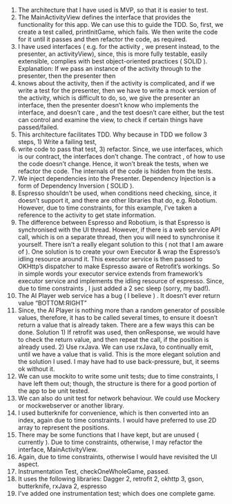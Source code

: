 1. The architecture that I have used is MVP, so that it is easier to test.
2. The MainActivityView defines the interface that provides the functionality for this app. We can use this to guide the TDD. So, first, we create a test called, printInitGame, which fails. We then write the code for it until it passes and then refactor the code, as required.
3. I have used interfaces ( e.g. for the activity , we present instead, to the presenter, an activityView), since, this is more fully testable, easily extensible, complies with best object-oriented practices ( SOLID ). Explanation: If we pass an instance of the activity through to the presenter, then the presenter then
4. knows about the activity, then if the activity is complicated, and if we write a test for the presenter, then we have to write a mock version of the activity, which is difficult to do, so, we give the presenter an interface, then the presenter doesn’t know who implements the interface, and doesn’t care , and the test doesn’t care either, but the test can control and examine the view, to check if certain things have passed/failed.
5. This architecture facilitates TDD. Why because in TDD we follow 3 steps, 1) Write a failing test,
6. write code to pass that test, 3) refactor. Since, we use interfaces, which is our contract, the interfaces don’t change. The contract , of how to use the code doesn’t change. Hence, it won’t break the tests, when we refactor the code. The internals of the code is hidden from the tests.
7. We inject dependencies into the Presenter. Dependency Injection is a form of Dependency Inversion ( SOLID ).
8. Espresso shouldn’t be used, when conditions need checking, since, it doesn’t support it, and there are other libraries that do, e.g. Robotium. However, due to time constraints, for this example, I’ve taken a reference to the activity to get state information.
9. The difference between Espresso and Robotium, is that Espresso is synchronised with the UI thread. However, if there is a web service API call, which is on a separate thread, then you will need to synchronise it yourself. There isn’t a really elegant solution to this ( not that I am aware of ). One solution is to create your own Executor & wrap the Espresso’s idling resource around it. This executor service is then passed to OKHttp’s dispatcher to make Espresso aware of Retrofit’s workings. So in simple words your executor service extends from framework’s executor service and implements the idling resource of espresso. Since, due to time constraints , I just added a 2 sec sleep (sorry, my bad!).
10. The AI Player web service has a bug ( I believe ) . It doesn’t ever return value “BOTTOM:RIGHT”
11. Since, the AI Player is nothing more than a random generator of possible values, therefore, it has to be called several times, to ensure it doesn’t return a value that is already taken. There are a few ways this can be done. Solution 1) If retrofit was used, then onResponse, we would have to check the return value, and then repeat the call, if the position is already used. 2) Use rxJava. We can use rxJava, to continually emit, until we have a value that is valid. This is the more elegant solution and the solution I used. I may have had to use back-pressure, but, it seems ok without it.
12. We can use mockito to write some unit tests; due to time constraints, I have left them out; though, the structure is there for a good portion of the app to be unit tested.
13. We can also do unit test for network behaviour. We could use Mockery or mockwebserver or another library.
14. I used butterknife for convenience, which is then converted into an index, again due to time constraints. I would have preferred to use 2D array to represent the positions.
15. There may be some functions that I have kept, but are unused ( currently ). Due to time constraints, otherwise, I may refactor the interface, MainActivityView.
16. Again, due to time constraints, otherwise I would have revisited the UI aspect.
17. Instrumentation Test, checkOneWholeGame, passed.
18. It uses the following libraries: Dagger 2, retrofit 2, okhttp 3, gson, butterknife, rxJava 2, espresso
19. I've added one instrumentation test; which does one complete game.
